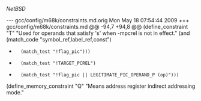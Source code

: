 $NetBSD$

--- gcc/config/m68k/constraints.md.orig	Mon May 18 07:54:44 2009
+++ gcc/config/m68k/constraints.md
@@ -94,7 +94,8 @@
 (define_constraint "T"
   "Used for operands that satisfy 's' when -mpcrel is not in effect."
   (and (match_code "symbol_ref,label_ref,const")
-       (match_test "!flag_pic")))
+       (match_test "!TARGET_PCREL")
+       (match_test "!flag_pic || LEGITIMATE_PIC_OPERAND_P (op)")))
 
 (define_memory_constraint "Q"
   "Means address register indirect addressing mode."
